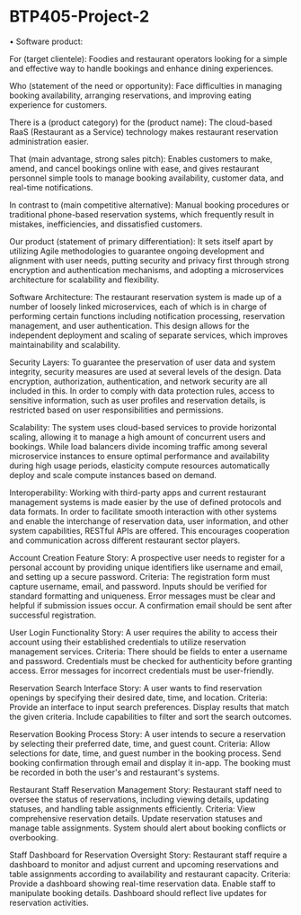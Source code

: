 # BTP405-Project-2


•	Software product:

For (target clientele): Foodies and restaurant operators looking for a simple and effective way to handle bookings and enhance dining experiences.

Who (statement of the need or opportunity): Face difficulties in managing booking availability, arranging reservations, and improving eating experience for customers.

There is a (product category) for the (product name): The cloud-based RaaS (Restaurant as a Service) technology makes restaurant reservation administration easier.

That (main advantage, strong sales pitch): Enables customers to make, amend, and cancel bookings online with ease, and gives restaurant personnel simple tools to manage booking availability, customer data, and real-time notifications.

In contrast to (main competitive alternative): Manual booking procedures or traditional phone-based reservation systems, which frequently result in mistakes, inefficiencies, and dissatisfied customers.

Our product (statement of primary differentiation): It sets itself apart by utilizing Agile methodologies to guarantee ongoing development and alignment with user needs, putting security and privacy first through strong encryption and authentication mechanisms, and adopting a microservices architecture for scalability and flexibility.




Software Architecture: The restaurant reservation system is made up of a number of loosely linked microservices, each of which is in charge of performing certain functions including notification processing, reservation management, and user authentication. This design allows for the independent deployment and scaling of separate services, which improves maintainability and scalability.

Security Layers: To guarantee the preservation of user data and system integrity, security measures are used at several levels of the design. Data encryption, authorization, authentication, and network security are all included in this. In order to comply with data protection rules, access to sensitive information, such as user profiles and reservation details, is restricted based on user responsibilities and permissions.

Scalability: The system uses cloud-based services to provide horizontal scaling, allowing it to manage a high amount of concurrent users and bookings. While load balancers divide incoming traffic among several microservice instances to ensure optimal performance and availability during high usage periods, elasticity compute resources automatically deploy and scale compute instances based on demand.

Interoperability: Working with third-party apps and current restaurant management systems is made easier by the use of defined protocols and data formats. In order to facilitate smooth interaction with other systems and enable the interchange of reservation data, user information, and other system capabilities, RESTful APIs are offered. This encourages cooperation and communication across different restaurant sector players.

Account Creation Feature
Story: A prospective user needs to register for a personal account by providing unique identifiers like username and email, and setting up a secure password.
Criteria:
The registration form must capture username, email, and password.
Inputs should be verified for standard formatting and uniqueness.
Error messages must be clear and helpful if submission issues occur.
A confirmation email should be sent after successful registration.

User Login Functionality
Story: A user requires the ability to access their account using their established credentials to utilize reservation management services.
Criteria:
There should be fields to enter a username and password.
Credentials must be checked for authenticity before granting access.
Error messages for incorrect credentials must be user-friendly.

Reservation Search Interface
Story: A user wants to find reservation openings by specifying their desired date, time, and location.
Criteria:
Provide an interface to input search preferences.
Display results that match the given criteria.
Include capabilities to filter and sort the search outcomes.

Reservation Booking Process
Story: A user intends to secure a reservation by selecting their preferred date, time, and guest count.
Criteria:
Allow selections for date, time, and guest number in the booking process.
Send booking confirmation through email and display it in-app.
The booking must be recorded in both the user's and restaurant's systems.

Restaurant Staff Reservation Management
Story: Restaurant staff need to oversee the status of reservations, including viewing details, updating statuses, and handling table assignments efficiently.
Criteria:
View comprehensive reservation details.
Update reservation statuses and manage table assignments.
System should alert about booking conflicts or overbooking.

Staff Dashboard for Reservation Oversight
Story: Restaurant staff require a dashboard to monitor and adjust current and upcoming reservations and table assignments according to availability and restaurant capacity.
Criteria:
Provide a dashboard showing real-time reservation data.
Enable staff to manipulate booking details.
Dashboard should reflect live updates for reservation activities.
